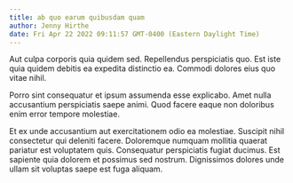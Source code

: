 ```yaml
---
title: ab quo earum quibusdam quam
author: Jenny Hirthe
date: Fri Apr 22 2022 09:11:57 GMT-0400 (Eastern Daylight Time)
---
```

Aut culpa corporis quia quidem sed. Repellendus perspiciatis quo. Est iste quia quidem debitis ea expedita distinctio ea. Commodi dolores eius quo vitae nihil.

 Porro sint consequatur et ipsum assumenda esse explicabo. Amet nulla accusantium perspiciatis saepe animi. Quod facere eaque non doloribus enim error tempore molestiae.

 Et ex unde accusantium aut exercitationem odio ea molestiae. Suscipit nihil consectetur qui deleniti facere. Doloremque numquam mollitia quaerat pariatur est voluptatem quis. Consequatur perspiciatis fugiat ducimus. Est sapiente quia dolorem et possimus sed nostrum. Dignissimos dolores unde ullam sit voluptas saepe est fuga aliquam.